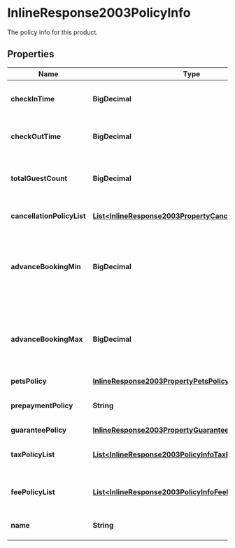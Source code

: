 

# InlineResponse2003PolicyInfo

The policy info for this product.

## Properties

Name | Type | Description | Notes
------------ | ------------- | ------------- | -------------
**checkInTime** | **BigDecimal** | Check-in time (unix timestamp in ms). | 
**checkOutTime** | **BigDecimal** | Check-out time (unix timestamp in ms). | 
**totalGuestCount** | **BigDecimal** | The maximum number of guests allowed. |  [optional]
**cancellationPolicyList** | [**List&lt;InlineResponse2003PropertyCancellationPolicyList&gt;**](InlineResponse2003PropertyCancellationPolicyList.md) | List of cancellation policies. | 
**advanceBookingMin** | **BigDecimal** | The minimum number of days in advance a booking must be made | 
**advanceBookingMax** | **BigDecimal** | The maximum number of days in advance a booking can be made | 
**petsPolicy** | [**InlineResponse2003PropertyPetsPolicy**](InlineResponse2003PropertyPetsPolicy.md) |  |  [optional]
**prepaymentPolicy** | **String** | The type of the prepayment policy. |  [optional]
**guaranteePolicy** | [**InlineResponse2003PropertyGuaranteePolicy**](InlineResponse2003PropertyGuaranteePolicy.md) |  |  [optional]
**taxPolicyList** | [**List&lt;InlineResponse2003PolicyInfoTaxPolicyList&gt;**](InlineResponse2003PolicyInfoTaxPolicyList.md) | A list of taxes and their policies. | 
**feePolicyList** | [**List&lt;InlineResponse2003PolicyInfoFeePolicyList&gt;**](InlineResponse2003PolicyInfoFeePolicyList.md) | A list of fees and their policies. | 
**name** | **String** | The name of this policy. |  [optional]



